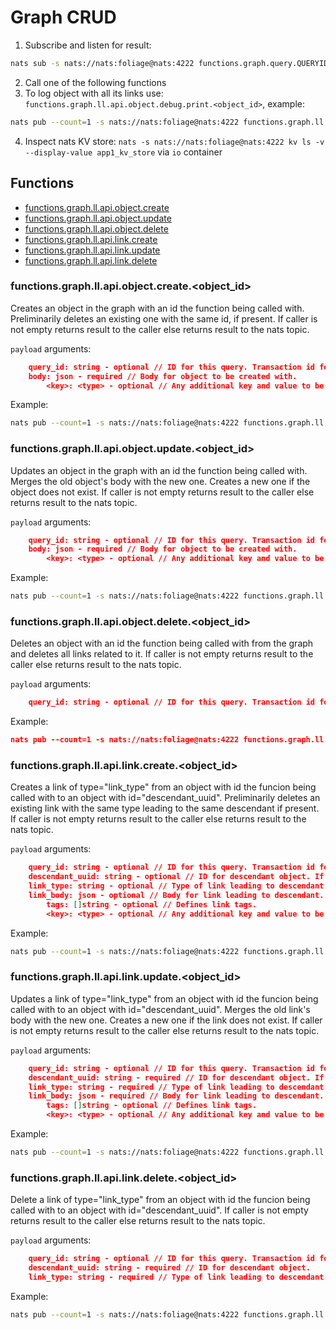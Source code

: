 # Graph CRUD
1. Subscribe and listen for result: 
```sh
nats sub -s nats://nats:foliage@nats:4222 functions.graph.query.QUERYID
```
2. Call one of the following functions
3. To log object with all its links use: `functions.graph.ll.api.object.debug.print.<object_id>`, example:
```sh
nats pub --count=1 -s nats://nats:foliage@nats:4222 functions.graph.ll.api.object.debug.print.root "{}"
```
4. Inspect nats KV store: `nats -s nats://nats:foliage@nats:4222 kv ls -v --display-value app1_kv_store` via `io` container

## Functions
- [functions.graph.ll.api.object.create](#functionsgraphllapiobjectcreateobject_id) <!-- omit in toc -->
- [functions.graph.ll.api.object.update](#functionsgraphllapiobjectupdateobject_id)
- [functions.graph.ll.api.object.delete](#functionsgraphllapiobjectdeleteobject_id)
- [functions.graph.ll.api.link.create](#functionsgraphllapilinkcreateobject_id)
- [functions.graph.ll.api.link.update](#functionsgraphllapilinkupdateobject_id)
- [functions.graph.ll.api.link.delete](#functionsgraphllapilinkdeleteobject_id)

### functions.graph.ll.api.object.create.<object_id>
Creates an object in the graph with an id the function being called with. Preliminarily deletes an existing one with the same id, if present.
If caller is not empty returns result to the caller else returns result to the nats topic.

`payload` arguments:
```json
	query_id: string - optional // ID for this query. Transaction id for operations with the cache. Do not use the same for concurrent graph modify operations.
	body: json - required // Body for object to be created with.
        <key>: <type> - optional // Any additional key and value to be stored in objects's body.
```

Example:  
```sh
nats pub --count=1 -s nats://nats:foliage@nats:4222 functions.graph.ll.api.object.create.root "{\"payload\":{\"query_id\":\"QUERYID\", \"body\":{\"name\":\"root\"}}}"
```

### functions.graph.ll.api.object.update.<object_id>
Updates an object in the graph with an id the function being called with. Merges the old object's body with the new one. Creates a new one if the object does not exist.
If caller is not empty returns result to the caller else returns result to the nats topic.

`payload` arguments:
```json
	query_id: string - optional // ID for this query. Transaction id for operations with the cache. Do not use the same for concurrent graph modify operations.
	body: json - required // Body for object to be created with.
        <key>: <type> - optional // Any additional key and value to be stored in objects's body.
```

Example:  
```sh
nats pub --count=1 -s nats://nats:foliage@nats:4222 functions.graph.ll.api.object.update.root "{\"payload\":{\"query_id\":\"QUERYID\", \"body\":{\"label\":\"some\"}}}"
```

### functions.graph.ll.api.object.delete.<object_id>
Deletes an object with an id the function being called with from the graph and deletes all links related to it.
If caller is not empty returns result to the caller else returns result to the nats topic.

`payload` arguments:
```json
	query_id: string - optional // ID for this query. Transaction id for operations with the cache. Do not use the same for concurrent graph modify operations.
```

Example:  
```json
nats pub --count=1 -s nats://nats:foliage@nats:4222 functions.graph.ll.api.object.delete.root "{\"payload\":{\"query_id\":\"QUERYID\"}}"
```

### functions.graph.ll.api.link.create.<object_id>
Creates a link of type="link_type" from an object with id the funcion being called with to an object with id="descendant_uuid".
Preliminarily deletes an existing link with the same type leading to the same descendant if present.
If caller is not empty returns result to the caller else returns result to the nats topic.

`payload` arguments:
```json
	query_id: string - optional // ID for this query. Transaction id for operations with the cache. Do not use the same for concurrent graph modify operations.
	descendant_uuid: string - optional // ID for descendant object. If not defined random UUID will be generated. If a descandant with the specified uuid does not exist - will be created with empty body.
	link_type: string - optional // Type of link leading to descendant. If not defined random UUID will be used.
	link_body: json - optional // Body for link leading to descendant.
		tags: []string - optional // Defines link tags.
        <key>: <type> - optional // Any additional key and value to be stored in link's body.
```

Example:  
```sh
nats pub --count=1 -s nats://nats:foliage@nats:4222 functions.graph.ll.api.link.create.root "{\"payload\":{\"query_id\":\"QUERYID\", \"descendant_uuid\":\"a\", \"link_type\": \"type1\", \"link_body\":{\"tags\":[\"t1\", \"t2\"]}}}"
```

### functions.graph.ll.api.link.update.<object_id>
Updates a link of type="link_type" from an object with id the funcion being called with to an object with id="descendant_uuid".
Merges the old link's body with the new one. Creates a new one if the link does not exist.
If caller is not empty returns result to the caller else returns result to the nats topic.

`payload` arguments:
```json
	query_id: string - optional // ID for this query. Transaction id for operations with the cache. Do not use the same for concurrent graph modify operations.
	descendant_uuid: string - required // ID for descendant object. If a descandant with the specified uuid does not exist - will be created with empty body.
	link_type: string - required // Type of link leading to descendant.
	link_body: json - required // Body for link leading to descendant.
		tags: []string - optional // Defines link tags.
        <key>: <type> - optional // Any additional key and value to be stored in link's body.
```

Example:  
```sh
nats pub --count=1 -s nats://nats:foliage@nats:4222 functions.graph.ll.api.link.update.root "{\"payload\":{\"query_id\":\"QUERYID\", \"descendant_uuid\":\"a\", \"link_type\": \"type1\", \"link_body\":{\"tags\":[\"t4\"]}}}"
```

### functions.graph.ll.api.link.delete.<object_id>
Delete a link of type="link_type" from an object with id the funcion being called with to an object with id="descendant_uuid".
If caller is not empty returns result to the caller else returns result to the nats topic.

`payload` arguments:
```json
	query_id: string - optional // ID for this query. Transaction id for operations with the cache. Do not use the same for concurrent graph modify operations.
	descendant_uuid: string - required // ID for descendant object.
	link_type: string - required // Type of link leading to descendant.
```

Example:  
```sh
nats pub --count=1 -s nats://nats:foliage@nats:4222 functions.graph.ll.api.link.delete.root "{\"payload\":{\"query_id\":\"QUERYID\", \"descendant_uuid\":\"a\", \"link_type\": \"type1\"}}"
```
